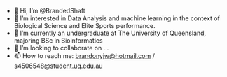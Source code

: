 - 👋 Hi, I’m @BrandedShaft
- 👀 I’m interested in Data Analysis and machine learning in the context of Biological Science and Elite Sports performance.
- 🌱 I’m currently an undergraduate at The University of Queensland, majoring BSc in Bioinformatics
- 💞️ I’m looking to collaborate on ...
- 📫 How to reach me: brandonyjw@hotmail.com / s4506548@student.uq.edu.au

<!---
BrandedShaft/BrandedShaft is a ✨ special ✨ repository because its `README.md` (this file) appears on your GitHub profile.
You can click the Preview link to take a look at your changes.
--->

